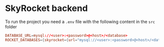 # SkyRocket backend

To run the project you need a `.env` file with the following content in the `src` folder

```toml
DATABASE_URL=mysql://<user>:<password>@<host>/<database>
ROCKET_DATABASES={skyrocket={url="mysql://<user>:<password>@<host>/<database>"}}
```
